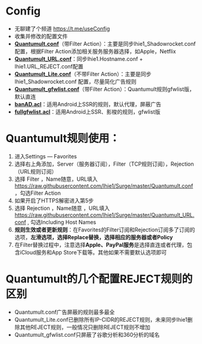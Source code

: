 # Config
* 无聊建了个频道 https://t.me/useConfig
* 收集并修改的配置文件
* **[Quantumult.conf](https://raw.githubusercontent.com/lhie1/Surge/master/Quantumult.conf)**（带Filter Action）：主要是同步lhie1_Shadowrocket.conf 配置，根据Filter Action添加相关服务服务器选择，如Apple，Netflix
* **[Quantumult_URL.conf](https://raw.githubusercontent.com/lhie1/Surge/master/Quantumult_URL.conf)**：同步lhie1.Hostname.conf + lhie1.URL_REJECT.conf配置
* **[Quantumult_Lite.conf](https://raw.githubusercontent.com/shigalin/Config/master/Quantumult_Lite.conf)**（不带Filter Action）：主要是同步lhie1_Shadowrocket.conf 配置，尽量简化广告规则
* **[Quantumult_gfwlist.conf](https://raw.githubusercontent.com/shigalin/Config/master/Quantumult_gfwlist.conf)**（带Filter Action）：Quantumult规则gfwlist版，默认直连
* **[banAD.acl](https://raw.githubusercontent.com/shigalin/Config/master/banAD.acl)**：适用Android上SSR的规则，默认代理，屏蔽广告
* **[fullgfwlist.acl](https://raw.githubusercontent.com/shigalin/Config/master/fullgfwlist.acl)**：适用Android上SSR、影梭的规则，gfwlist版

# Quantumult规则使用：
1. 进入Settings — Favorites
2. 选择右上角添加，Server（服务器订阅），Filter（TCP规则订阅），Rejection（URL规则订阅）
3. 选择 Filter ，Name随意，URL填入 https://raw.githubusercontent.com/lhie1/Surge/master/Quantumult.conf  ，勾选Filter Action
4. 如果开启了HTTPS解密进入第5步
5. 选择 Rejection ，Name随意 ，URL填入 https://raw.githubusercontent.com/lhie1/Surge/master/Quantumult_URL.conf , 勾选Including Host Names
6. **规则生效或者更新规则**：在Favorites的Filter订阅和Rejection订阅多了订阅的选项，**左滑选项，选择Replace替换，选择相应的服务器或者Policy**
7. 在Filter替换过程中，注意选择**Apple、PayPal服务**是选择直连或者代理，包含iCloud服务和App Store下载等。其他如果不需要默认选项即可

# Quantumult的几个配置REJECT规则的区别
* Quantumult.conf广告屏蔽的规则最多最全
* Quantumult_Lite.conf已删除所有IP-CIDR的REJECT规则，未来同步lhie1删除其他REJECT规则，一般情况只删除REJECT规则不增加
* Quantumult_gfwlist.conf只屏蔽了谷歌分析和360分析的域名

